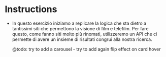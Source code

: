 # Instructions

- In questo esercizio iniziamo a replicare la logica che sta dietro a tantissimi siti che
  permettono la visione di film e telefilm.
  Per fare questo, come fanno siti molto più rinomati, utilizzeremo un API che ci
  permette di avere un insieme di risultati congrui alla nostra ricerca.

  @todo: try to add a carousel - try to add again flip effect on card hover

